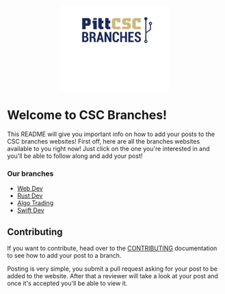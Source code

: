 <div style="background-color: white; height: 200px; width: 50%; margin: auto;">
  <img src="./branches-logo.svg" />
</div>

# Welcome to CSC Branches!

This README will give you important info on how to add your posts to the CSC branches websites!
First off, here are all the branches websites available to you right now! Just click on the one you're interested in and you'll be able to follow along and add your post!

### Our branches

- [Web Dev](https://branches.pittcsc.org/)
- [Rust Dev](https://branches.pittcsc.org/)
- [Algo Trading](https://branches.pittcsc.org/)
- [Swift Dev](https://branches.pittcsc.org/)

## Contributing

If you want to contribute, head over to the [CONTRIBUTING](CONTRIBUTING.md) documentation to see how to add
your post to a branch.

Posting is very simple, you submit a pull request asking for your post to be added to the website. After that
a reviewer will take a look at your post and once it's accepted you'll be able to view it.

